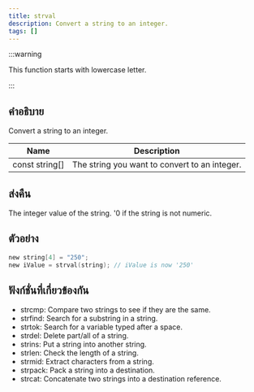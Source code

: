 ```yaml
---
title: strval
description: Convert a string to an integer.
tags: []
---
```


:::warning

This function starts with lowercase letter.

:::

## คำอธิบาย

Convert a string to an integer.

| Name           | Description                                   |
| -------------- | --------------------------------------------- |
| const string[] | The string you want to convert to an integer. |

## ส่งคืน

The integer value of the string. '0 if the string is not numeric.

## ตัวอย่าง

```c
new string[4] = "250";
new iValue = strval(string); // iValue is now '250'
```

## ฟังก์ชั่นที่เกี่ยวข้องกัน

- strcmp: Compare two strings to see if they are the same.
- strfind: Search for a substring in a string.
- strtok: Search for a variable typed after a space.
- strdel: Delete part/all of a string.
- strins: Put a string into another string.
- strlen: Check the length of a string.
- strmid: Extract characters from a string.
- strpack: Pack a string into a destination.
- strcat: Concatenate two strings into a destination reference.
